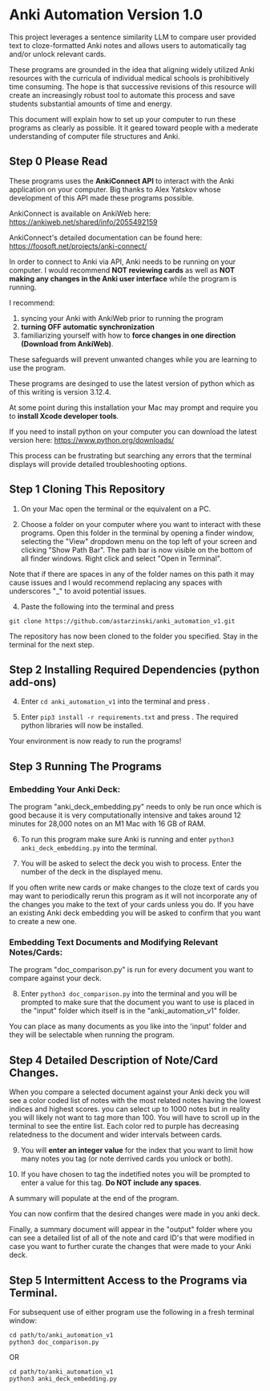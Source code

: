 # Anki Automation Version 1.0
This project leverages a sentence similarity LLM to compare user provided text to cloze-formatted Anki notes and allows users to automatically tag and/or unlock relevant cards.

These programs are grounded in the idea that aligning widely utilized Anki resources with the curricula of individual medical schools is prohibitively time consuming. The hope is that successive revisions of this resource will create an increasingly robust tool to automate this process and save students substantial amounts of time and energy.

This document will explain how to set up your computer to run these programs as clearly as possible. It it geared toward people with a mederate understanding of computer file structures and Anki.

## Step 0 Please Read

These programs uses the **AnkiConnect API** to interact with the Anki application on your computer. Big thanks to Alex Yatskov whose development of this API made these programs possible.

AnkiConnect is available on AnkiWeb here: https://ankiweb.net/shared/info/2055492159 

AnkiConnect's detailed documentation can be found here: https://foosoft.net/projects/anki-connect/

In order to connect to Anki via API, Anki needs to be running on your computer. I would recommend **NOT reviewing cards** as well as **NOT making any changes in the Anki user interface** while the program is running.

I recommend:
1) syncing your Anki with AnkiWeb prior to running the program
2) **turning OFF automatic synchronization**
3) familiarizing yourself with how to **force changes in one direction (Download from AnkiWeb)**.

These safeguards will prevent unwanted changes while you are learning to use the program.

These programs are desinged to use the latest version of python which as of this writing is version 3.12.4.

At some point during this installation your Mac may prompt and require you to **install Xcode developer tools**.

If you need to install python on your computer you can download the latest version here: https://www.python.org/downloads/

This process can be frustrating but searching any errors that the terminal displays will provide detailed troubleshooting options.

## Step 1 Cloning This Repository

1) On your Mac open the terminal or the equivalent on a PC. 

2) Choose a folder on your computer where you want to interact with these programs. Open this folder in the terminal by opening a finder window, selecting the "View" dropdown menu on the top left of your screen and clicking "Show Path Bar". The path bar is now visible on the bottom of all finder windows. Right click and select "Open in Terminal".

Note that if there are spaces in any of the folder names on this path it may cause issues and I would recommend replacing any spaces with underscores "_" to avoid potential issues.

4) Paste the following into the terminal and press <return>

`git clone https://github.com/astarzinski/anki_automation_v1.git`

The repository has now been cloned to the folder you specified. Stay in the terminal for the next step.

## Step 2 Installing Required Dependencies (python add-ons)

4) Enter `cd anki_automation_v1` into the terminal and press <return>.

5) Enter `pip3 install -r requirements.txt` and press <return>. The required python libraries will now be installed.

Your environment is now ready to run the programs!

## Step 3 Running The Programs

### Embedding Your Anki Deck:

The program "anki_deck_embedding.py" needs to only be run once which is good because it is very computationally intensive and takes around 12 minutes for 28,000 notes on an M1 Mac with 16 GB of RAM.

6) To run this program make sure Anki is running and enter `python3 anki_deck_embedding.py` into the terminal.

7) You will be asked to select the deck you wish to process. Enter the number of the deck in the displayed menu.

If you often write new cards or make changes to the cloze text of cards you may want to periodically rerun this program as it will not incorporate any of the changes you make to the text of your cards unless you do. If you have an existing Anki deck embedding you will be asked to confirm that you want to create a new one.

### Embedding Text Documents and Modifying Relevant Notes/Cards:

The program "doc_comparison.py" is run for every document you want to compare against your deck.

8) Enter `python3 doc_comparison.py` into the terminal and you will be prompted to make sure that the document you want to use is placed in the "input" folder which itself is in the "anki_automation_v1" folder.

You can place as many documents as you like into the 'input' folder and they will be selectable when running the program.

## Step 4 Detailed Description of Note/Card Changes.

When you compare a selected document against your Anki deck you will see a color coded list of notes with the most related notes having the lowest indices and highest scores. you can select up to 1000 notes but in reality you will likely not want to tag more than 100. You will have to scroll up in the terminal to see the entire list. Each color red to purple has decreasing relatedness to the document and wider intervals between cards.

9) You will **enter an integer value** for the index that you want to limit how many notes you tag (or note derrived cards you unlock or both).

10) If you have chosen to tag the indetified notes you will be prompted to enter a value for this tag. **Do NOT include any spaces**.

A summary will populate at the end of the program.

You can now confirm that the desired changes were made in you anki deck.

Finally, a summary document will appear in the "output" folder where you can see a detailed list of all of the note and card ID's that were modified in case you want to further curate the changes that were made to your Anki deck.

## Step 5 Intermittent Access to the Programs via Terminal.

For subsequent use of either program use the following in a fresh terminal window:

```
cd path/to/anki_automation_v1
python3 doc_comparison.py
```
OR
```
cd path/to/anki_automation_v1
python3 anki_deck_embedding.py
```
